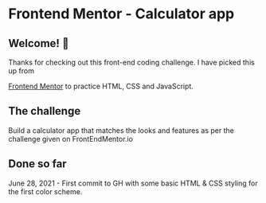 # Frontend Mentor - Calculator app


## Welcome! 👋

Thanks for checking out this front-end coding challenge. I have picked this up from 

[Frontend Mentor](https://www.frontendmentor.io) to practice HTML, CSS and JavaScript. 



## The challenge

Build a calculator app that matches the looks and features as per the challenge given on FrontEndMentor.io

## Done so far

June 28, 2021 - First commit to GH with some basic HTML & CSS styling for the first color scheme. 


